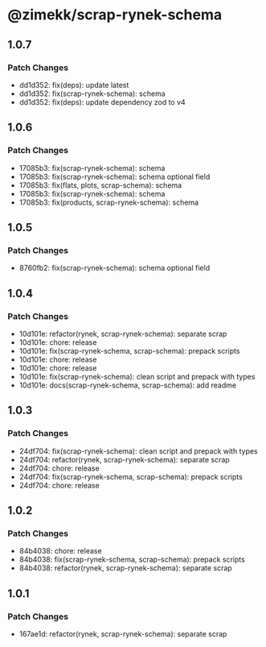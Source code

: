 # @zimekk/scrap-rynek-schema

## 1.0.7

### Patch Changes

- dd1d352: fix(deps): update latest
- dd1d352: fix(scrap-rynek-schema): schema
- dd1d352: fix(deps): update dependency zod to v4

## 1.0.6

### Patch Changes

- 17085b3: fix(scrap-rynek-schema): schema
- 17085b3: fix(scrap-rynek-schema): schema optional field
- 17085b3: fix(flats, plots, scrap-schema): schema
- 17085b3: fix(scrap-rynek-schema): schema
- 17085b3: fix(products, scrap-rynek-schema): schema

## 1.0.5

### Patch Changes

- 8760fb2: fix(scrap-rynek-schema): schema optional field

## 1.0.4

### Patch Changes

- 10d101e: refactor(rynek, scrap-rynek-schema): separate scrap
- 10d101e: chore: release
- 10d101e: fix(scrap-rynek-schema, scrap-schema): prepack scripts
- 10d101e: chore: release
- 10d101e: chore: release
- 10d101e: fix(scrap-rynek-schema): clean script and prepack with types
- 10d101e: docs(scrap-rynek-schema, scrap-schema): add readme

## 1.0.3

### Patch Changes

- 24df704: fix(scrap-rynek-schema): clean script and prepack with types
- 24df704: refactor(rynek, scrap-rynek-schema): separate scrap
- 24df704: chore: release
- 24df704: fix(scrap-rynek-schema, scrap-schema): prepack scripts
- 24df704: chore: release

## 1.0.2

### Patch Changes

- 84b4038: chore: release
- 84b4038: fix(scrap-rynek-schema, scrap-schema): prepack scripts
- 84b4038: refactor(rynek, scrap-rynek-schema): separate scrap

## 1.0.1

### Patch Changes

- 167ae1d: refactor(rynek, scrap-rynek-schema): separate scrap
